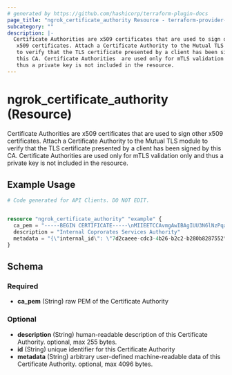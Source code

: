 ```yaml
---
# generated by https://github.com/hashicorp/terraform-plugin-docs
page_title: "ngrok_certificate_authority Resource - terraform-provider-ngrok"
subcategory: ""
description: |-
  Certificate Authorities are x509 certificates that are used to sign other
   x509 certificates. Attach a Certificate Authority to the Mutual TLS module
   to verify that the TLS certificate presented by a client has been signed by
   this CA. Certificate Authorities  are used only for mTLS validation only and
   thus a private key is not included in the resource.
---
```


# ngrok_certificate_authority (Resource)

Certificate Authorities are x509 certificates that are used to sign other
 x509 certificates. Attach a Certificate Authority to the Mutual TLS module
 to verify that the TLS certificate presented by a client has been signed by
 this CA. Certificate Authorities  are used only for mTLS validation only and
 thus a private key is not included in the resource.

## Example Usage

```terraform
# Code generated for API Clients. DO NOT EDIT.


resource "ngrok_certificate_authority" "example" {
  ca_pem = "-----BEGIN CERTIFICATE-----\nMIIEETCCAvmgAwIBAgIUU3N6lNzPqar4400cLQMcVHFl+mEwDQYJKoZIhvcNAQEL\nBQAwgZcxCzAJBgNVBAYTAkFVMQwwCgYDVQQIDANOU1cxDzANBgNVBAcMBlN5ZG5l\neTEZMBcGA1UECgwQRHJvcGJlYXIgUHR5IEx0ZDEkMCIGA1UEAwwbSW50cmFuZXQg\nU2VydmljZXMgQXV0aG9yaXR5MSgwJgYJKoZIhvcNAQkBFhlzZWN1cml0eUBkcm9w\nYmVhci5leGFtcGxlMB4XDTIwMDUwMTE2Mjc1OVoXDTIxMDUwMTE2Mjc1OVowgZcx\nCzAJBgNVBAYTAkFVMQwwCgYDVQQIDANOU1cxDzANBgNVBAcMBlN5ZG5leTEZMBcG\nA1UECgwQRHJvcGJlYXIgUHR5IEx0ZDEkMCIGA1UEAwwbSW50cmFuZXQgU2Vydmlj\nZXMgQXV0aG9yaXR5MSgwJgYJKoZIhvcNAQkBFhlzZWN1cml0eUBkcm9wYmVhci5l\neGFtcGxlMIIBIjANBgkqhkiG9w0BAQEFAAOCAQ8AMIIBCgKCAQEA7y/EAN0yZkA0\nnRpMBfomnnS8KMWHb90kvGfhkCDR8WCQz5mX7eDEYDthRQrEgp63qtJ7IoCM5f0A\nUD6J2m/mZecP7SfA8OuTAZ7UyRixpZh0zJQSgj24Sh1LQuYci0DNXrei+R1qBvd+\npmpZwkKygNrbZYe3oY1PZ3jEYPSAQzIObDF7LhdhLLrcfWa9BHOGMLnALNMY558b\nvoijTCEmRrSavdvrAS9LDRipEXT8EQOWZZT9VbPtgSBalvStdoupAptmPIWjXftf\nWi1kry+P0xVFZG9iZwUeAT6fSJ+gJD8M1UXWaQbocYrctESP0sZEFM3rzdWqrZb7\n3cH3K5OCvwIDAQABo1MwUTAdBgNVHQ4EFgQUsZdchgUimRHLiPRWw51+DGBmlfMw\nHwYDVR0jBBgwFoAUsZdchgUimRHLiPRWw51+DGBmlfMwDwYDVR0TAQH/BAUwAwEB\n/zANBgkqhkiG9w0BAQsFAAOCAQEANk25tt8sSfn6Qu1bbhWRbjKgS5z+j9LqyCna\nv3fbSchMthaQR7w0vL69ayroeYdqDZkRMmHjuYKY4NyqyXkkaqVO63wEicCo55d9\npIKuPzc/7xwdRephosjGTQ4QaQ4OnrdpJZieI92m9ODexgsab84AYmwNpbGOI/tK\nnPsQr8x1RfLs2gbBwQ4MYVM3tQQbX0o+yve5nz/NCOq4vdG+eKON5u6VYMkOOg9F\nVyNY1iISQkpNk/AF6Vi9BGuDb5Hg0phEl1Q0ntCO7ZHAUHjy0ucqXZiXoXdXZcs3\n3zKKLUKva59EDBZ5TUucvXh8VemBtNc6hd1mX4Tq7lAreG9pjQ==\n-----END CERTIFICATE-----"
  description = "Internal Coprorates Services Authority"
  metadata = "{\"internal_id\": \"7d2caeee-cdc3-4b26-b2c2-b280b8287552\"}"
}
```

<!-- schema generated by tfplugindocs -->
## Schema

### Required

- **ca_pem** (String) raw PEM of the Certificate Authority

### Optional

- **description** (String) human-readable description of this Certificate Authority. optional, max 255 bytes.
- **id** (String) unique identifier for this Certificate Authority
- **metadata** (String) arbitrary user-defined machine-readable data of this Certificate Authority. optional, max 4096 bytes.


